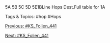 5A
5B
5C
5D
5E1BLine Hops Dest.Full table for 1A

   Tags & Topics:
   #hop
   #Hops

[Previous: #KS_Folien_441](KS_Folien_441.md)

[Next: #KS_Folien_441](KS_Folien_441.md)